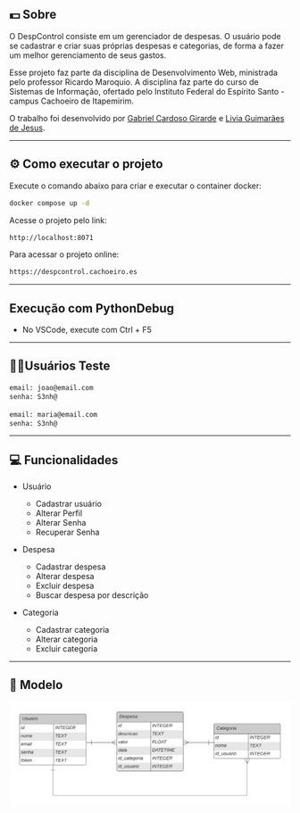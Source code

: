 ## 💵 Sobre

O DespControl consiste em um gerenciador de despesas. O usuário pode se cadastrar e criar suas próprias despesas e categorias, de forma a fazer um melhor gerenciamento de seus gastos.

Esse projeto faz parte da disciplina de Desenvolvimento Web, ministrada pelo professor Ricardo Maroquio. A disciplina faz parte do curso de Sistemas de Informação, ofertado pelo Instituto Federal do Espírito Santo - campus Cachoeiro de Itapemirim.

O trabalho foi desenvolvido por [Gabriel Cardoso Girarde](https://github.com/GNobroga) e [Livia Guimarães de Jesus](https://github.com/4L1C3-R4BB1T).

---

## ⚙️ Como executar o projeto

Execute o comando abaixo para criar e executar o container docker:

```bash
docker compose up -d
```

Acesse o projeto pelo link:

```bash
http://localhost:8071
```

Para acessar o projeto online:

```bash
https://despcontrol.cachoeiro.es
```

---

## Execução com PythonDebug

- No VSCode, execute com Ctrl + F5

---

## 👩‍💼Usuários Teste

```
email: joao@email.com  
senha: S3nh@

email: maria@email.com
senha: S3nh@
```

---


## 💻 Funcionalidades 

* Usuário
    * Cadastrar usuário
    * Alterar Perfil
    * Alterar Senha  
    * Recuperar Senha

* Despesa   
    * Cadastrar despesa  
    * Alterar despesa  
    * Excluir despesa     
    * Buscar despesa por descrição    

* Categoria
    * Cadastrar categoria
    * Alterar categoria
    * Excluir categoria  

---

## 📌 Modelo

![Modelo](https://github.com/4L1C3-R4BB1T/despcontrol/blob/main/modelo.png)
